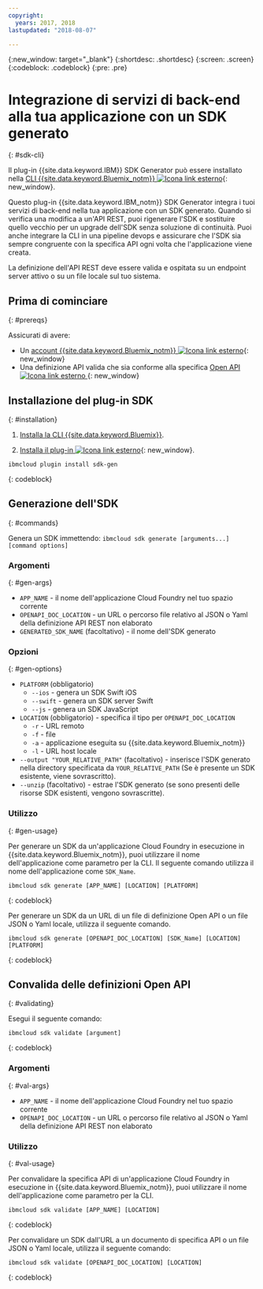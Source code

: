 ```yaml
---
copyright:
  years: 2017, 2018
lastupdated: "2018-08-07"

---
```


{:new_window: target="_blank"}
{:shortdesc: .shortdesc}
{:screen: .screen}
{:codeblock: .codeblock}
{:pre: .pre}

# Integrazione di servizi di back-end alla tua applicazione con un SDK generato
{: #sdk-cli}

Il plug-in {{site.data.keyword.IBM}} SDK Generator può essere installato nella [CLI {{site.data.keyword.Bluemix_notm}} ![Icona link esterno](../../icons/launch-glyph.svg "Icona link esterno")](/docs/cli/reference/bluemix_cli/index.html){: new_window}.

Questo plug-in {{site.data.keyword.IBM_notm}} SDK Generator integra i tuoi servizi di back-end nella tua applicazione con un SDK generato. Quando si verifica una modifica a un'API REST, puoi rigenerare l'SDK e sostituire quello vecchio per un upgrade dell'SDK senza soluzione di continuità. Puoi anche integrare la CLI in una pipeline devops e assicurare che l'SDK sia sempre congruente con la specifica API ogni volta che l'applicazione viene creata.

La definizione dell'API REST deve essere valida e ospitata su un endpoint server attivo o su un file locale sul tuo sistema.

## Prima di cominciare
{: #prereqs}

Assicurati di avere:

* Un [account {{site.data.keyword.Bluemix_notm}} ![Icona link esterno](../../icons/launch-glyph.svg "Icona link esterno")](http://bluemix.net){: new_window}
* Una definizione API valida che sia conforme alla specifica [ Open API ![Icona link esterno](../../icons/launch-glyph.svg "Icona link esterno") ](https://www.openapis.org/){: new_window}

## Installazione del plug-in SDK
{: #installation}

1. [Installa la CLI {{site.data.keyword.Bluemix}}](/docs/cli/reference/bluemix_cli/get_started.html).

2. [Installa il plug-in ![Icona link esterno](../../icons/launch-glyph.svg "Icona link esterno")](/docs/cli/reference/bluemix_cli/index.html#install_plug-in){: new_window}.

  ```
  ibmcloud plugin install sdk-gen
  ```
  {: codeblock}

## Generazione dell'SDK
{: #commands}

Genera un SDK immettendo: `ibmcloud sdk generate [arguments...] [command options]`

### Argomenti
{: #gen-args}

* `APP_NAME` - il nome dell'applicazione Cloud Foundry nel tuo spazio corrente
* `OPENAPI_DOC_LOCATION` - un URL o percorso file relativo al JSON o Yaml della definizione API REST non elaborato
* `GENERATED_SDK_NAME` (facoltativo) - il nome dell'SDK generato

### Opzioni
{: #gen-options}

* `PLATFORM` (obbligatorio)
   * `--ios` - genera un SDK Swift iOS
   * `--swift` - genera un SDK server Swift
   * `--js` - genera un SDK JavaScript
* `LOCATION` (obbligatorio) - specifica il tipo per `OPENAPI_DOC_LOCATION`
   * `-r` - URL remoto
   * `-f` - file
   * `-a` - applicazione eseguita su {{site.data.keyword.Bluemix_notm}}
   * `-l` - URL host locale
* `--output "YOUR_RELATIVE_PATH"` (facoltativo) - inserisce l'SDK generato nella directory specificata da `YOUR_RELATIVE_PATH` (Se è presente un SDK esistente, viene sovrascritto).
* `--unzip` (facoltativo) - estrae l'SDK generato (se sono presenti delle risorse SDK esistenti, vengono sovrascritte).

### Utilizzo
{: #gen-usage}

Per generare un SDK da un'applicazione Cloud Foundry in esecuzione in {{site.data.keyword.Bluemix_notm}}, puoi utilizzare il nome dell'applicazione come parametro per la CLI. Il seguente comando utilizza il nome dell'applicazione come `SDK_Name`.

```
ibmcloud sdk generate [APP_NAME] [LOCATION] [PLATFORM]
```
{: codeblock}

Per generare un SDK da un URL di un file di definizione Open API o un file JSON o Yaml locale, utilizza il seguente comando.

```
ibmcloud sdk generate [OPENAPI_DOC_LOCATION] [SDK_Name] [LOCATION] [PLATFORM]
```
{: codeblock}

## Convalida delle definizioni Open API
{: #validating}

Esegui il seguente comando:
```
ibmcloud sdk validate [argument]
```
{: codeblock}

### Argomenti
{: #val-args}

* `APP_NAME` - il nome dell'applicazione Cloud Foundry nel tuo spazio corrente
* `OPENAPI_DOC_LOCATION` - un URL o percorso file relativo al JSON o Yaml della definizione API REST non elaborato

### Utilizzo
{: #val-usage}

Per convalidare la specifica API di un'applicazione Cloud Foundry in esecuzione in {{site.data.keyword.Bluemix_notm}}, puoi utilizzare il nome dell'applicazione come parametro per la CLI.
```
ibmcloud sdk validate [APP_NAME] [LOCATION]
```
{: codeblock}

Per convalidare un SDK dall'URL a un documento di specifica API o un file JSON o Yaml locale, utilizza il seguente comando:
```
ibmcloud sdk validate [OPENAPI_DOC_LOCATION] [LOCATION]
```
{: codeblock}
